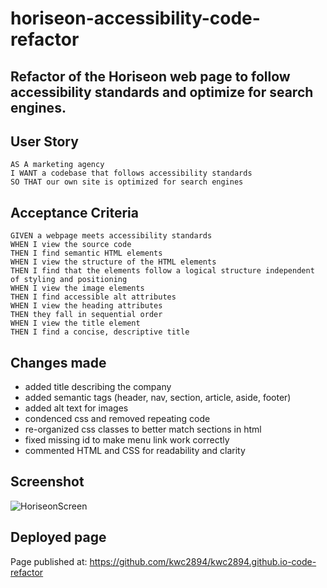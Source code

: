 # horiseon-accessibility-code-refactor

## Refactor of the Horiseon web page to follow accessibility standards and optimize for search engines.

## User Story

```
AS A marketing agency
I WANT a codebase that follows accessibility standards
SO THAT our own site is optimized for search engines
```

## Acceptance Criteria

```
GIVEN a webpage meets accessibility standards
WHEN I view the source code
THEN I find semantic HTML elements
WHEN I view the structure of the HTML elements
THEN I find that the elements follow a logical structure independent of styling and positioning
WHEN I view the image elements
THEN I find accessible alt attributes
WHEN I view the heading attributes
THEN they fall in sequential order
WHEN I view the title element
THEN I find a concise, descriptive title
```

## Changes made

- added title describing the company
- added semantic tags (header, nav, section, article, aside, footer)
- added alt text for images
- condenced css and removed repeating code
- re-organized css classes to better match sections in html
- fixed missing id to make menu link work correctly
- commented HTML and CSS for readability and clarity


## Screenshot

![HoriseonScreen](https://github.com/kwc2894/kwc2894.github.io-code-refactor/blob/main/assets/images/screenshotExample.png)

## Deployed page

Page published at: https://github.com/kwc2894/kwc2894.github.io-code-refactor
